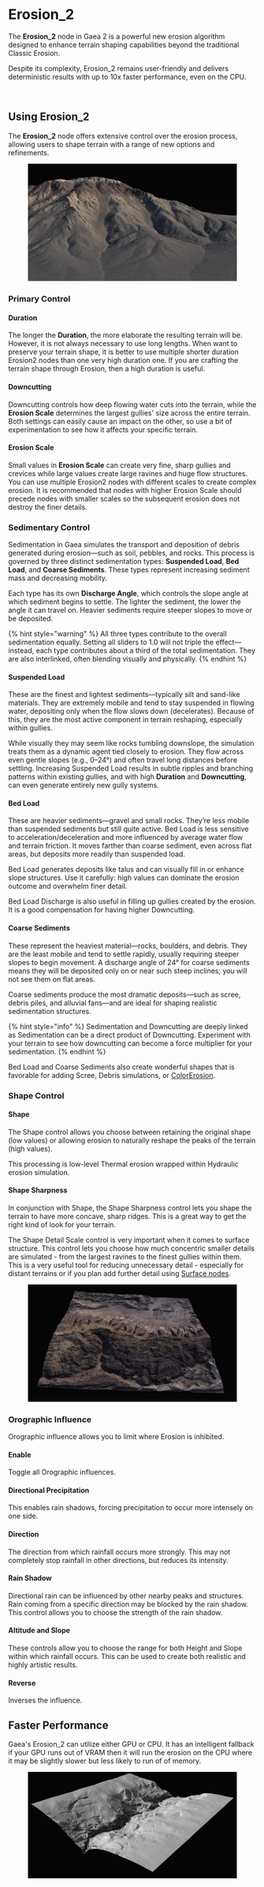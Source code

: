 # Erosion\_2

The **Erosion\_2** node in Gaea 2 is a powerful new erosion algorithm designed to enhance terrain shaping capabilities beyond the traditional Classic Erosion.&#x20;

Despite its complexity, Erosion\_2 remains user-friendly and delivers deterministic results with up to 10x faster performance, even on the CPU.

<figure><img src="../../../.gitbook/assets/Gaea_-_mix1.terrain_10-18-16-PM.png" alt=""><figcaption></figcaption></figure>

## Using Erosion\_2

The **Erosion\_2** node offers extensive control over the erosion process, allowing users to shape terrain with a range of new options and refinements.&#x20;

<figure><img src="../../../.gitbook/assets/erosion.webp" alt=""><figcaption></figcaption></figure>

### Primary Control

#### Duration

The longer the **Duration**, the more elaborate the resulting terrain will be. However, it is not always necessary to use long lengths. When want to preserve your terrain shape, it is better to use multiple shorter duration Erosion2 nodes than one very high duration one. If you are crafting the terrain shape through Erosion, then a high duration is useful.

#### Downcutting

Downcutting controls how deep flowing water cuts into the terrain, while the **Erosion Scale** determines the largest gullies' size across the entire terrain. Both settings can easily cause an impact on the other, so use a bit of experimentation to see how it affects your specific terrain.

#### Erosion Scale

Small values in **Erosion Scale** can create very fine, sharp gullies and crevices while large values create large ravines and huge flow structures. You can use multiple Erosion2 nodes with different scales to create complex erosion. It is recommended that nodes with higher Erosion Scale should precede nodes with smaller scales so the subsequent erosion does not destroy the finer details.

### Sedimentary Control

Sedimentation in Gaea simulates the transport and deposition of debris generated during erosion—such as soil, pebbles, and rocks. This process is governed by three distinct sedimentation types: **Suspended Load**, **Bed Load**, and **Coarse Sediments**. These types represent increasing sediment mass and decreasing mobility.

Each type has its own **Discharge Angle**, which controls the slope angle at which sediment begins to settle. The lighter the sediment, the lower the angle it can travel on. Heavier sediments require steeper slopes to move or be deposited.

{% hint style="warning" %}
All three types contribute to the overall sedimentation equally. Setting all sliders to 1.0 will not triple the effect—instead, each type contributes about a third of the total sedimentation. They are also interlinked, often blending visually and physically.
{% endhint %}

#### **Suspended Load**

These are the finest and lightest sediments—typically silt and sand-like materials. They are extremely mobile and tend to stay suspended in flowing water, depositing only when the flow slows down (decelerates). Because of this, they are the most active component in terrain reshaping, especially within gullies.

While visually they may seem like rocks tumbling downslope, the simulation treats them as a dynamic agent tied closely to erosion. They flow across even gentle slopes (e.g., 0–24°) and often travel long distances before settling. Increasing Suspended Load results in subtle ripples and branching patterns within existing gullies, and with high **Duration** and **Downcutting**, can even generate entirely new gully systems.

#### **Bed Load**

These are heavier sediments—gravel and small rocks. They’re less mobile than suspended sediments but still quite active. Bed Load is less sensitive to acceleration/deceleration and more influenced by average water flow and terrain friction. It moves farther than coarse sediment, even across flat areas, but deposits more readily than suspended load.

Bed Load generates deposits like talus and can visually fill in or enhance slope structures. Use it carefully: high values can dominate the erosion outcome and overwhelm finer detail.

Bed Load Discharge is also useful in filling up gullies created by the erosion. It is a good compensation for having higher Downcutting.

#### **Coarse Sediments**

These represent the heaviest material—rocks, boulders, and debris. They are the least mobile and tend to settle rapidly, usually requiring steeper slopes to begin movement. A discharge angle of 24° for coarse sediments means they will be deposited only on or near such steep inclines; you will not see them on flat areas.

Coarse sediments produce the most dramatic deposits—such as scree, debris piles, and alluvial fans—and are ideal for shaping realistic sedimentation structures.

{% hint style="info" %}
Sedimentation and Downcutting are deeply linked as Sedimentation can be a direct product of Downcutting. Experiment with your terrain to see how downcutting can become a force multiplier for your sedimentation.
{% endhint %}

Bed Load and Coarse Sediments also create wonderful shapes that is favorable for adding Scree, Debris simulations, or [ColorErosion](../../colorizing-and-textures/colorerosion.md).

### Shape Control

#### Shape

The Shape control allows you choose between retaining the original shape (low values) or allowing erosion to naturally reshape the peaks of the terrain (high values).&#x20;

This processing is low-level Thermal erosion wrapped within Hydraulic erosion simulation.

#### Shape Sharpness

In conjunction with Shape, the Shape Sharpness control lets you shape the terrain to have more concave, sharp ridges. This is a great way to get the right kind of look for your terrain.

The Shape Detail Scale control is very important when it comes to surface structure. This control lets you choose how much concentric smaller details are simulated - from the largest ravines to the finest gullies within them. This is a very useful tool for reducing unnecessary detail - especially for distant terrains or if you plan add further detail using [Surface nodes](../../crafting-the-surface/surface-nodes.md).

<figure><img src="../../../.gitbook/assets/Gaea_-_Wasteland-001.terrain_01-32-19-AM - Copy.jpg" alt=""><figcaption></figcaption></figure>

### Orographic Influence

Orographic influence allows you to limit where Erosion is inhibited.

#### Enable

Toggle all Orographic influences.

#### Directional Precipitation

This enables rain shadows, forcing precipitation to occur more intensely on one side.

#### Direction

The direction from which rainfall occurs more strongly. This may not completely stop rainfall in other directions, but reduces its intensity.

#### Rain Shadow

Directional rain can be influenced by other nearby peaks and structures. Rain coming from a specific direction may be blocked by the rain shadow. This control allows you to choose the strength of the rain shadow.

#### Altitude and Slope

These controls allow you to choose the range for both Height and Slope within which rainfall occurs. This can be used to create both realistic and highly artistic results.

#### Reverse

Inverses the influence.



## Faster Performance

Gaea's Erosion\_2 can utilize either GPU or CPU. It has an intelligent fallback if your GPU runs out of VRAM then it will run the erosion on the CPU where it may be slightly slower but less likely to run of of memory.

<figure><img src="../../../.gitbook/assets/erosion_s85.jpg" alt=""><figcaption></figcaption></figure>







